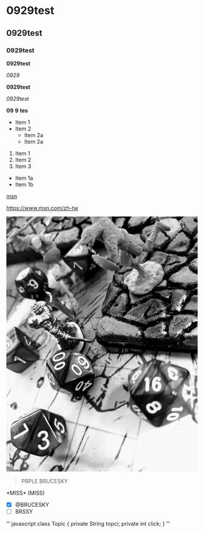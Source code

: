 # 0929test
## 0929test

### 0929test

**0929test**

_0929_

**0929test**

_0929test_ 

**09** **9** __tes__


* Item 1
* Item 2
  * Item 2a
  * Item 2a
  
 1. Item 1
 2. Item 2
 3. Item 3
   * Item 1a
   * Item 1b
  
[msn](https://www.msn.com/zh-tw)

<https://www.msn.com/zh-tw>

![石頭](BR.jpg "石頭")

> PRPLE
> BRUCESKY

\*MISS\*
\(MISS\)

- [x] @BRUCESKY
- [ ] BRSSY

‵‵‵ javascript
class Topic {
  private String topci;
  private int click;
}
‵‵‵
